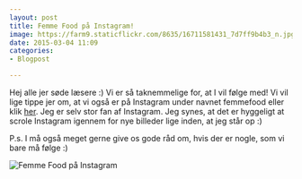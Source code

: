 ```yaml
---
layout: post
title: Femme Food på Instagram!
image: https://farm9.staticflickr.com/8635/16711581431_7d7ff9b4b3_n.jpg
date: 2015-03-04 11:09
categories:
- Blogpost

---
```


Hej alle jer søde læsere :) Vi er så taknemmelige for, at I vil følge med! Vi vil lige tippe jer om, at vi også er på Instagram under navnet femmefood eller klik [her](https://instagram.com/femmefood/). Jeg er selv stor fan af Instagram. Jeg synes, at det er hyggeligt at scrole Instagram igennem for nye billeder lige inden, at jeg står op :) 

P.s. I må også meget gerne give os gode råd om, hvis der er nogle, som vi bare må følge :)





![Femme Food på Instagram](https://farm9.staticflickr.com/8635/16711581431_7d7ff9b4b3_z.jpg)

